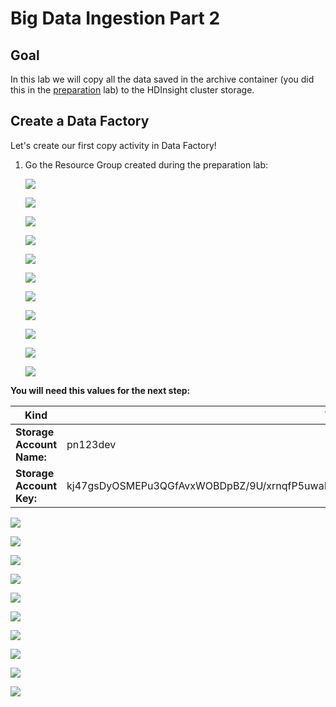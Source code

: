 # Big Data Ingestion Part 2

## Goal

In this lab we will copy all the data saved in the archive container (you did this in the [preparation](https://github.com/DutchAzureMeetup/BigDataIngestion2/tree/master/labs/0-Preparation) lab) to the HDInsight cluster storage.   

## Create a Data Factory  

Let's create our first copy activity in Data Factory!

1. Go the Resource Group created during the preparation lab:

   ![](https://raw.githubusercontent.com/DutchAzureMeetup/BigDataIngestion2/master/labs/1-DataFactory/img/1.png)

   ![](https://raw.githubusercontent.com/DutchAzureMeetup/BigDataIngestion2/master/labs/1-DataFactory/img/2.png)

   ![](https://raw.githubusercontent.com/DutchAzureMeetup/BigDataIngestion2/master/labs/1-DataFactory/img/3.png)

   ![](https://raw.githubusercontent.com/DutchAzureMeetup/BigDataIngestion2/master/labs/1-DataFactory/img/4.png)

   ![](https://raw.githubusercontent.com/DutchAzureMeetup/BigDataIngestion2/master/labs/1-DataFactory/img/5.png)

   ![](https://raw.githubusercontent.com/DutchAzureMeetup/BigDataIngestion2/master/labs/1-DataFactory/img/6.png)

   ![](https://raw.githubusercontent.com/DutchAzureMeetup/BigDataIngestion2/master/labs/1-DataFactory/img/7.png)

   ![](https://raw.githubusercontent.com/DutchAzureMeetup/BigDataIngestion2/master/labs/1-DataFactory/img/8.png)

   ![](https://raw.githubusercontent.com/DutchAzureMeetup/BigDataIngestion2/master/labs/1-DataFactory/img/9.png)

   ![](https://raw.githubusercontent.com/DutchAzureMeetup/BigDataIngestion2/master/labs/1-DataFactory/img/10.png)

   ![](https://raw.githubusercontent.com/DutchAzureMeetup/BigDataIngestion2/master/labs/1-DataFactory/img/11.png)

**You will need this values for the next step:** 

| Kind | Value |
| -------------------- | ------------------ |
| **Storage Account Name:** | pn123dev | 
| **Storage Account Key:**  | kj47gsDyOSMEPu3QGfAvxWOBDpBZ/9U/xrnqfP5uwaK2N5hauoVzW4yLxRdaXabYOZaSEgiNYr0/s4FOaOhXww== |

   ![](https://raw.githubusercontent.com/DutchAzureMeetup/BigDataIngestion2/master/labs/1-DataFactory/img/12.png)

   ![](https://raw.githubusercontent.com/DutchAzureMeetup/BigDataIngestion2/master/labs/1-DataFactory/img/13.png)

   ![](https://raw.githubusercontent.com/DutchAzureMeetup/BigDataIngestion2/master/labs/1-DataFactory/img/14.png)

   ![](https://raw.githubusercontent.com/DutchAzureMeetup/BigDataIngestion2/master/labs/1-DataFactory/img/15.png)

   ![](https://raw.githubusercontent.com/DutchAzureMeetup/BigDataIngestion2/master/labs/1-DataFactory/img/16.png)

   ![](https://raw.githubusercontent.com/DutchAzureMeetup/BigDataIngestion2/master/labs/1-DataFactory/img/17.png)

   ![](https://raw.githubusercontent.com/DutchAzureMeetup/BigDataIngestion2/master/labs/1-DataFactory/img/18.png)

   ![](https://raw.githubusercontent.com/DutchAzureMeetup/BigDataIngestion2/master/labs/1-DataFactory/img/19.png)

   ![](https://raw.githubusercontent.com/DutchAzureMeetup/BigDataIngestion2/master/labs/1-DataFactory/img/20.png)

   ![](https://raw.githubusercontent.com/DutchAzureMeetup/BigDataIngestion2/master/labs/1-DataFactory/img/21.png)
